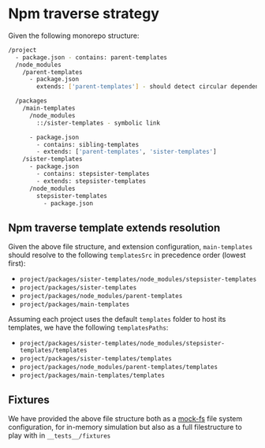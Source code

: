 # Npm traverse strategy

Given the following monorepo structure:

```sh
/project
  - package.json - contains: parent-templates
  /node_modules
    /parent-templates
      - package.json
        extends: ['parent-templates'] - should detect circular dependency and warn + ignore it!

  /packages
    /main-templates
      /node_modules
        ::/sister-templates - symbolic link

      - package.json
        - contains: sibling-templates
        - extends: ['parent-templates', 'sister-templates']
    /sister-templates
      - package.json
        - contains: stepsister-templates
        - extends: stepsister-templates
      /node_modules
        stepsister-templates
          - package.json
```

## Npm traverse template extends resolution

Given the above file structure, and extension configuration, `main-templates` should resolve to the following `templatesSrc` in precedence order (lowest first):

- `project/packages/sister-templates/node_modules/stepsister-templates`
- `project/packages/sister-templates`
- `project/packages/node_modules/parent-templates`
- `project/packages/main-templates`

Assuming each project uses the default `templates` folder to host its templates, we have the following `templatesPaths`:

- `project/packages/sister-templates/node_modules/stepsister-templates/templates`
- `project/packages/sister-templates/templates`
- `project/packages/node_modules/parent-templates/templates`
- `project/packages/main-templates/templates`

## Fixtures

We have provided the above file structure both as a [mock-fs](https://github.com/tschaub/mock-fs) file system configuration, for in-memory simulation but also as a full filestructure to play with in `__tests__/fixtures`
